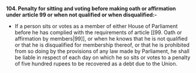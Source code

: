 **104. Penalty for sitting and voting before making oath or affirmation under article 99 or when not qualified or when disqualified:-**
- If a person sits or votes as a member of either House of Parliament before he has complied with the requirements of article [[99. Oath or affirmation by members|99]], or when he knows that he is not qualified or that he is disqualified for membership thereof, or that he is prohibited from so doing by the provisions of any law made by Parliament, he shall be liable in respect of each day on which he so sits or votes to a penalty of five hundred rupees to be recovered as a debt due to the Union.